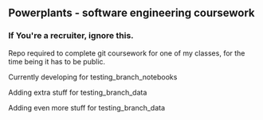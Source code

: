 ## Powerplants - software engineering coursework

### If You're a recruiter, ignore this.

Repo required to complete git coursework for one of my classes, for the time being it has to be public.

Currently developing for testing_branch_notebooks

Adding extra stuff for testing_branch_data

Adding even more stuff for testing_branch_data